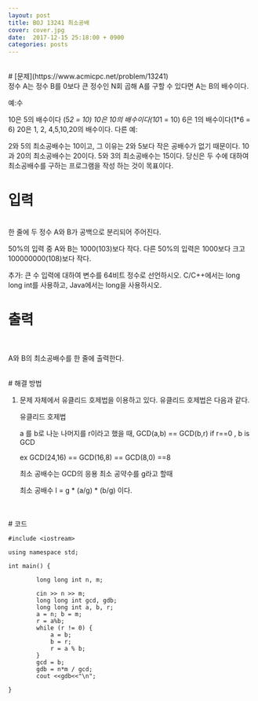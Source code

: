 ```yaml
---
layout: post
title: BOJ 13241 최소공배
cover: cover.jpg
date:  2017-12-15 25:18:00 + 0900
categories: posts
---
```

<br>
# [문제](https://www.acmicpc.net/problem/13241)

<br>
정수 A는 정수 B를 0보다 큰 정수인 N회 곱해 A를 구할 수 있다면 A는 B의 배수이다.

예:수

10은 5의 배수이다 (5*2 = 10)
10은 10의 배수이다(10*1 = 10)
6은 1의 배수이다(1*6 = 6)
20은 1, 2, 4,5,10,20의 배수이다.
다른 예:

2와 5의 최소공배수는 10이고, 그 이유는 2와 5보다 작은 공배수가 없기 때문이다.
10과 20의 최소공배수는 20이다.
5와 3의 최소공배수는 15이다.
당신은 두 수에 대하여 최소공배수를 구하는 프로그램을 작성 하는 것이 목표이다.
<br>
# 입력
<br>
한 줄에 두 정수 A와 B가 공백으로 분리되어 주어진다.

50%의 입력 중 A와 B는 1000(103)보다 작다. 다른 50%의 입력은 1000보다 크고 100000000(108)보다 작다.

추가: 큰 수 입력에 대하여 변수를 64비트 정수로 선언하시오. C/C++에서는 long long int를 사용하고, Java에서는 long을 사용하시오.
<br>
# 출력
<br>

A와 B의 최소공배수를 한 줄에 출력한다.

<br>
# 해결 방법

1. 문제 자체에서 유클리드 호제법을 이용하고 있다. 유클리드 호제법은 다음과 같다.
	
	유클리드 호제법
	
	a 를  b로 나눈  나머지를 r이라고 했을 때, 
	GCD(a,b) == GCD(b,r) 
	if r==0 , b is GCD
	
	ex
	GCD(24,16) == GCD(16,8) == GCD(8,0) ==8
	
	
	최소 공배수는 GCD의 응용
	최소 공약수를 g라고 할때
	
	최소 공배수  l = g * (a/g) * (b/g) 이다.
 
<br>



<br>
# 코드
<br>

	#include <iostream>
	
	using namespace std;
	
	int main() {
	
			long long int n, m;
	
			cin >> n >> m;
			long long int gcd, gdb;
			long long int a, b, r;
			a = n; b = m;
			r = a%b;
			while (r != 0) {
				a = b;
				b = r;
				r = a % b;
			}
			gcd = b;
			gdb = n*m / gcd;
			cout <<gdb<<"\n";
	
	}